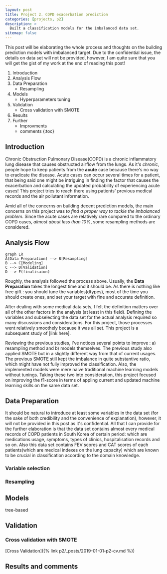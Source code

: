 ```yaml
---
layout: post
title: Project 2. COPD exacerbation prediction
categories: [projects, p2]
description: >
  Built a classification models for the imbalanced data set.
sitemap: false
---
```


This post will be elaborating the whole process and thoughts on the building prediction models with imbalanced target. Due to the confidential issue, the details on data set will not be provided, however, I am quite sure that you will get the gist of my work at the end of reading this post! 
 
1. Introduction
2. Analysis Flow
3. Data Preparation
	* Resampling
4. Models
	* Hyperparameters tuning
5. Validation
	* Cross validation with SMOTE
6. Results
7. Further
	* Improvments
	* comments
{:toc}

## Introduction
Chronic Obstruction Pulmonary Disease(COPD) is a chronic inflammatory lung disease that causes obstructed airflow from the lungs. As it's *chronic*, people hope to keep patients from the **acute** case because there's no way to eradicate the disease. Acute cases can occur several times for a patient, that being said one might be intriguing in finding the factor that causes the exacerbation and calculating the updated probability of experiencing acute cases! This project tries to reach there using patients' previous medical records and the air pollutant information.

Amid all of the concerns on building decent prediction models, the main concerns on this project was *to find a proper way to tackle the imbalanced problem*. Since the acute cases are relatively rare compared to the ordinary COPD cases, *almost about less than 10%*, some resampling methods are considered. 

## Analysis Flow
```mermaid
graph LR
A[Data Preparation] --> B[Resampling]
B --> C[Modeling]
C --> D[Validation]
D --> F(finalisaion)
```
Roughly, the analysis followed the process above. Usually, the **Data Preparation** takes the longest time and it should be. As there is nothing like free gift : you should tune the variables(dtypes), most of the time you should create ones, and set your target with fine and accurate definition.  

After dealing with some medical data sets, I felt the definition matters over all of the other factors in the analysis (at least in this field). Defining the variables and subselecting the data set for the actual analysis required so many discussions and considerations. For this project, those processes went relatively smoothely because it was all set. This project is a subsequent study of [link here].

Reviewing the previous studies, I've notices several points to improve : a) resampling method and b) models themselves. The previous study also applied SMOTE but in a slightly different way from that of current usages. The previous SMOTE still kept the imbalance in quite substantive ratio, which might have not fully improved the classification. Also, the implemented models were mere naive traditional machine learning models without tunings. Taking these two into consideration, this project focused on improving the f1-score in terms of appling current and updated machine learning skills on the same data set.  

## Data Preparation
It should be natural to introduce at least some variables in the data set (for the sake of both credibility and  the convenience of explanation), however, it will not be provided in this post as it's confidential. All that I can provide for the further elaboration is that the data set contains almost every medical records of COPD patients in South Korea of certain period: which are medications usage, symptoms, types of clinics, hospitalisation records and so on. Also this data set contains FEV scores and CAT scores of each patients(which are medical indexes on the lung capacity) which are known to be crucial in classification according to the domain knowledge.  


### Variable selection

### Resampling

## Models

tree-based

## Validation
### Cross validation with SMOTE
[Cross Validation]({% link p2/_posts/2019-01-01-p2-cv.md %})

## Results and comments
